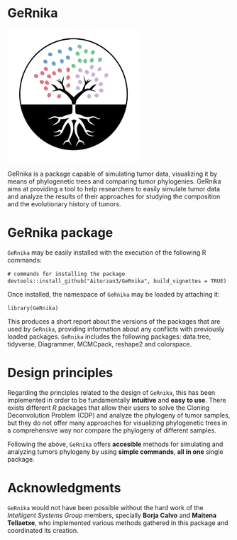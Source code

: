 # GeRnika

<img src="https://raw.githubusercontent.com/Aitorzan3/GeRnika/master/inst/extdata/GeRnika.png" width="300" height="300" />

GeRnika is a package capable of simulating tumor data, visualizing it by means of phylogenetic trees and comparing tumor phylogenies. GeRnika aims at providing a tool to help researchers to easily simulate tumor data and analyze the results of their approaches for studying the composition and the evolutionary history of tumors.

# GeRnika package

`GeRnika` may be easily installed with the execution of the following R commands:

```{r, eval = FALSE}
# commands for installing the package
devtools::install_github("Aitorzan3/GeRnika", build_vignettes = TRUE)
```
Once installed, the namespace of `GeRnika` may be loaded by attaching it:

```{r setup}
library(GeRnika)
```

This produces a short report about the versions of the packages that are used by `GeRnika`, providing information about any conflicts with previously loaded packages. `GeRnika` includes the following packages: data.tree, tidyverse, Diagrammer, MCMCpack, reshape2 and colorspace.

# Design principles
Regarding the principles related to the design of `GeRnika`, this has been implemented in order to be fundamentally **intuitive** and **easy to use**. There exists different *R* packages that allow their users to solve the Cloning Deconvolution Problem (CDP) and analyze the phylogeny of tumor samples, but they do not offer many approaches for visualizing phylogenetic trees in a comprehensive way nor compare the phylogeny of different samples. 

Following the above, `GeRnika` offers **accesible** methods for simulating and analyzing tumors phylogeny by using **simple commands**, **all in one** single package.

# Acknowledgments

`GeRnika` would not have been possible without the hard work of the *Intelligent Systems Group* members, specially **Borja Calvo** and **Maitena Tellaetxe**, who implemented various methods gathered in this package and coordinated its creation. 
